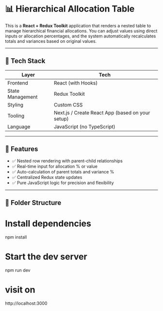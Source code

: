 # 📊 Hierarchical Allocation Table

This is a **React + Redux Toolkit** application that renders a nested table to manage hierarchical financial allocations. You can adjust values using direct inputs or allocation percentages, and the system automatically recalculates totals and variances based on original values.

---

## 🚀 Tech Stack

| Layer            | Tech                         |
|------------------|------------------------------|
| Frontend         | React (with Hooks)           |
| State Management | Redux Toolkit                |
| Styling          | Custom CSS                   |
| Tooling          |  Next.js / Create React App (based on your setup) |
| Language         | JavaScript (no TypeScript)   |

---

## 🧩 Features

- ✅ Nested row rendering with parent-child relationships
- ✅ Real-time input for allocation % or value
- ✅ Auto-calculation of parent totals and variance %
- ✅ Centralized Redux state updates
- ✅ Pure JavaScript logic for precision and flexibility

---

## 📁 Folder Structure


# Install dependencies
npm install

# Start the dev server
npm run dev

# visit on 
http://localhost:3000
